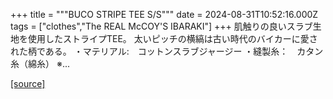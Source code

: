 +++
title = """BUCO STRIPE TEE S/S"""
date = 2024-08-31T10:52:16.000Z
tags = ["clothes","The REAL McCOY'S IBARAKI"]
+++
肌触りの良いスラブ生地を使用したストライプTEE。 太いピッチの横縞は古い時代のバイカーに愛された柄である。 ・マテリアル:　コットンスラブジャージー ・縫製糸：　カタン糸（綿糸） ※...

[[source]](https://the-realmccoys.ocnk.net/product/1446)
